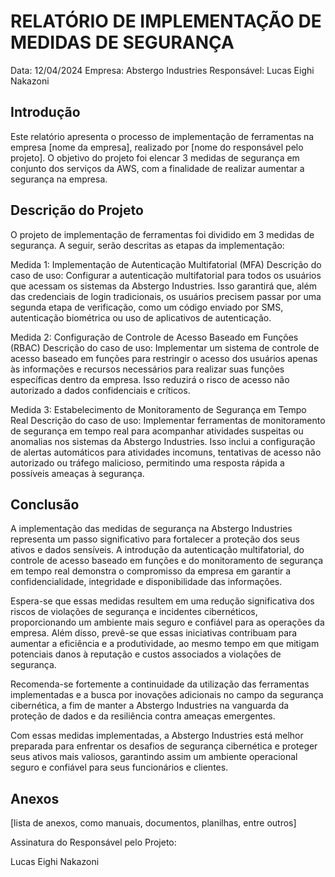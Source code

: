 # RELATÓRIO DE IMPLEMENTAÇÃO DE MEDIDAS DE SEGURANÇA

Data: 12/04/2024
Empresa: Abstergo Industries 
Responsável: Lucas Eighi Nakazoni

## Introdução
Este relatório apresenta o processo de implementação de ferramentas na empresa [nome da empresa], realizado por [nome do responsável pelo projeto]. O objetivo do projeto foi elencar 3 medidas de segurança em conjunto dos serviços da AWS, com a finalidade de realizar aumentar a segurança na empresa.

## Descrição do Projeto
O projeto de implementação de ferramentas foi dividido em 3 medidas de segurança. A seguir, serão descritas as etapas da implementação:

Medida 1: Implementação de Autenticação Multifatorial (MFA)
Descrição do caso de uso: Configurar a autenticação multifatorial para todos os usuários que acessam os sistemas da Abstergo Industries. Isso garantirá que, além das credenciais de login tradicionais, os usuários precisem passar por uma segunda etapa de verificação, como um código enviado por SMS, autenticação biométrica ou uso de aplicativos de autenticação.

Medida 2: Configuração de Controle de Acesso Baseado em Funções (RBAC)
Descrição do caso de uso: Implementar um sistema de controle de acesso baseado em funções para restringir o acesso dos usuários apenas às informações e recursos necessários para realizar suas funções específicas dentro da empresa. Isso reduzirá o risco de acesso não autorizado a dados confidenciais e críticos.

Medida 3: Estabelecimento de Monitoramento de Segurança em Tempo Real
Descrição do caso de uso: Implementar ferramentas de monitoramento de segurança em tempo real para acompanhar atividades suspeitas ou anomalias nos sistemas da Abstergo Industries. Isso inclui a configuração de alertas automáticos para atividades incomuns, tentativas de acesso não autorizado ou tráfego malicioso, permitindo uma resposta rápida a possíveis ameaças à segurança.



## Conclusão
A implementação das medidas de segurança na Abstergo Industries representa um passo significativo para fortalecer a proteção dos seus ativos e dados sensíveis. A introdução da autenticação multifatorial, do controle de acesso baseado em funções e do monitoramento de segurança em tempo real demonstra o compromisso da empresa em garantir a confidencialidade, integridade e disponibilidade das informações.

Espera-se que essas medidas resultem em uma redução significativa dos riscos de violações de segurança e incidentes cibernéticos, proporcionando um ambiente mais seguro e confiável para as operações da empresa. Além disso, prevê-se que essas iniciativas contribuam para aumentar a eficiência e a produtividade, ao mesmo tempo em que mitigam potenciais danos à reputação e custos associados a violações de segurança.

Recomenda-se fortemente a continuidade da utilização das ferramentas implementadas e a busca por inovações adicionais no campo da segurança cibernética, a fim de manter a Abstergo Industries na vanguarda da proteção de dados e da resiliência contra ameaças emergentes.

Com essas medidas implementadas, a Abstergo Industries está melhor preparada para enfrentar os desafios de segurança cibernética e proteger seus ativos mais valiosos, garantindo assim um ambiente operacional seguro e confiável para seus funcionários e clientes.

## Anexos

[lista de anexos, como manuais, documentos, planilhas, entre outros]

Assinatura do Responsável pelo Projeto:

Lucas Eighi Nakazoni